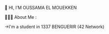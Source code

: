 
  
  👋 HI, I’M OUSSAMA EL MOUEKKEN 


👨🏻‍💻  About Me :


  ->I'm a student in 1337 BENGUERIR (42 Network)
  
